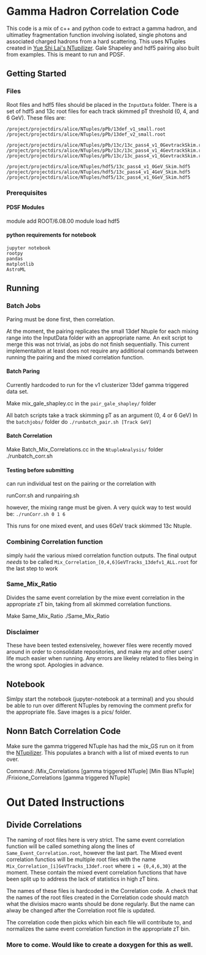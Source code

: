 # Gamma Hadron Correlation Code

This code is a mix of c++ and python code to extract a gamma hadron, and ultimatley fragmentation function involving isolated, single photons and associated charged hadrons from a hard scattering. This uses NTuples created in [Yue Shi Lai's NTupilizer](https://github.com/yslai/ntuple-gj). Gale Shapeley and hdf5 pairing also built from examples. This is meant to run and PDSF.

## Getting Started

### Files

Root files and hdf5 files should be placed in the `InputData` folder. There is a set of hdf5 and 13c root files for each track skimmed pT threshold (0, 4, and 6 GeV). These files are:

```
/project/projectdirs/alice/NTuples/pPb/13def_v1_small.root
/project/projectdirs/alice/NTuples/pPb/13def_v2_small.root

/project/projectdirs/alice/NTuples/pPb/13c/13c_pass4_v1_0GevtrackSkim.root
/project/projectdirs/alice/NTuples/pPb/13c/13c_pass4_v1_4GevtrackSkim.root
/project/projectdirs/alice/NTuples/pPb/13c/13c_pass4_v1_6GevtrackSkim.root

/project/projectdirs/alice/NTuples/hdf5/13c_pass4_v1_0GeV_Skim.hdf5
/project/projectdirs/alice/NTuples/hdf5/13c_pass4_v1_4GeV_Skim.hdf5
/project/projectdirs/alice/NTuples/hdf5/13c_pass4_v1_6GeV_Skim.hdf5
```

### Prerequisites

#### PDSF Modules
module add ROOT/6.08.00
module load hdf5

#### python requirements for notebook
```
jupyter notebook
rootpy
pandas
matplotlib
AstroML
```

## Running

### Batch Jobs
Paring must be done first, then correlation. 

At the moment, the pairing replicates the small 13def Ntuple for each mixing range into the InputData folder with an appropriate name. An exit script to merge this was not trivial, as jobs do not finish sequentially. This current implementaiton at least does not require any additional commands between running the pairing and the mixed correlation function.

#### Batch Paring
Currently hardcoded to run for the v1 clusterizer 13def gamma triggered data set.

Make mix_gale_shapley.cc in the `pair_gale_shapley/` folder

All batch scripts take a track skimming pT as an argument (0, 4 or 6 GeV)
In the `batchjobs/` folder do `./runbatch_pair.sh [Track GeV]`

#### Batch Correlation

Make Batch_Mix_Correlations.cc in the `NtupleAnalysis/` folder
./runbatch_corr.sh

#### Testing before submitting
can run individual test on the pairing or the correlation with 

runCorr.sh and runpairing.sh

however, the mixing range must be given. A very quick way to test would be:
`./runCorr.sh 0 1 6`

This runs for one mixed event, and uses 6GeV track skimmed 13c Ntuple.

### Combining Correlation function
simply `hadd` the various mixed correlation function outputs.
The final output *needs* to be called `Mix_Correlation_[0,4,6]GeVTracks_13defv1_ALL.root` for the last step to work

### Same_Mix_Ratio
Divides the same event correlation by the mixe event correlation in the appropriate zT bin, taking from all skimmed correlation functions.

Make Same_Mix_Ratio
./Same_Mix_Ratio

### Disclaimer
These have been tested extensiveley, however files were recently moved around in order to consolidate repositories, and make my and other users' life much easier when running. Any errors are likeley related to files being in the wrong spot. Apologies in advance.

## Notebook
Simlpy start the notebook (jupyter-notebook at a terminal) and you should be able to run over different NTuples by removing the comment prefix for the appropriate file. Save images is a pics/ folder.

## Nonn Batch Correlation Code
Make sure the gamma triggered NTuple has had the mix_GS run on it from the [NTupilizer](https://github.com/yslai/ntuple-gj). This populates a branch with a list of mixed events to run over.

Command:
/Mix_Correlations [gamma triggered NTuple] [Min Bias NTuple]
/Frixione_Correlations [gamma triggered NTuple]

# Out Dated Instructions

## Divide Correlations
The naming of root files here is very strict. The same event correlation function will be called something along the lines of `Same_Event_Correlation.root`, however the last part. The Mixed event correlation functios will be multiple root files with the name `Mix_Correlation_[i]GeVTracks_13def.root`
where `i = {0,4,6,30}` at the moment. These contain the mixed event correlation functions that have been split up to address the lack of statistics in high zT bins.

The names of these files is hardcoded in the Correlation code. A check that the names of the root files created in the Correlation code should match what the divisios macro wants should be done regularly. But the name can alway be changed after the Correlation root file is updated.

The correlation code then picks which bin each file will contribute to, and normalizes the same event correlation function in the appropriate zT bin.

### More to come. Would like to create a doxygen for this as well. 

